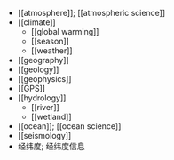 - [[atmosphere]]; [[atmospheric science]]
- [[climate]]
    - [[global warming]]
    - [[season]]
    - [[weather]]
- [[geography]]
- [[geology]]
- [[geophysics]]
- [[GPS]]
- [[hydrology]]
    - [[river]]
    - [[wetland]]
- [[ocean]]; [[ocean science]]
- [[seismology]]
- 经纬度; 经纬度信息

